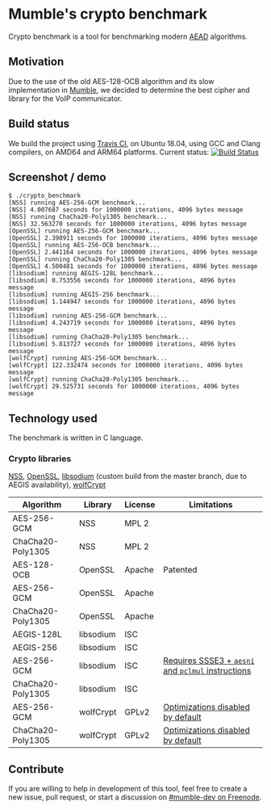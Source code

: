 # Mumble's crypto benchmark
Crypto benchmark is a tool for benchmarking modern [AEAD](https://en.wikipedia.org/wiki/Authenticated_encryption#Authenticated_encryption_with_associated_data_(AEAD)) algorithms.

## Motivation
Due to the use of the old AES-128-OCB algorithm and its slow implementation in [Mumble](https://github.com/mumble-voip/mumble), we decided to determine the best cipher and library for the VoIP communicator.


## Build status
We build the project using [Travis CI](https://travis-ci.com), on Ubuntu 18.04, using GCC and Clang compilers, on AMD64 and ARM64 platforms. Current status: [![Build Status](https://travis-ci.com/mumble-voip/crypto-benchmark.svg?branch=master)](https://travis-ci.com/mumble-voip/crypto-benchmark)

## Screenshot / demo
```
$ ./crypto_benchmark
[NSS] running AES-256-GCM benchmark...
[NSS] 4.007687 seconds for 1000000 iterations, 4096 bytes message
[NSS] running ChaCha20-Poly1305 benchmark...
[NSS] 32.563270 seconds for 1000000 iterations, 4096 bytes message
[OpenSSL] running AES-256-GCM benchmark...
[OpenSSL] 2.398911 seconds for 1000000 iterations, 4096 bytes message
[OpenSSL] running AES-256-OCB benchmark...
[OpenSSL] 2.441164 seconds for 1000000 iterations, 4096 bytes message
[OpenSSL] running ChaCha20-Poly1305 benchmark...
[OpenSSL] 4.500481 seconds for 1000000 iterations, 4096 bytes message
[libsodium] running AEGIS-128L benchmark...
[libsodium] 0.753556 seconds for 1000000 iterations, 4096 bytes message
[libsodium] running AEGIS-256 benchmark...
[libsodium] 1.144947 seconds for 1000000 iterations, 4096 bytes message
[libsodium] running AES-256-GCM benchmark...
[libsodium] 4.243719 seconds for 1000000 iterations, 4096 bytes message
[libsodium] running ChaCha20-Poly1305 benchmark...
[libsodium] 5.813727 seconds for 1000000 iterations, 4096 bytes message
[wolfCrypt] running AES-256-GCM benchmark...
[wolfCrypt] 122.332474 seconds for 1000000 iterations, 4096 bytes message
[wolfCrypt] running ChaCha20-Poly1305 benchmark...
[wolfCrypt] 29.525731 seconds for 1000000 iterations, 4096 bytes message
```

## Technology used
The benchmark is written in C language.
### Crypto libraries
[NSS](https://developer.mozilla.org/en-US/docs/Mozilla/Projects/NSS), [OpenSSL](https://www.openssl.org/), [libsodium](https://doc.libsodium.org/) (custom build from the master branch, due to AEGIS availability), [wolfCrypt](https://www.wolfssl.com/products/wolfcrypt-2/)

| Algorithm | Library | License | Limitations |
| --------- | ------- | ------- | ----------- |
| AES-256-GCM | NSS | MPL 2 |  |
| ChaCha20-Poly1305 | NSS | MPL 2|  |
| AES-128-OCB | OpenSSL | Apache | Patented |
| AES-256-GCM | OpenSSL | Apache |  |
| ChaCha20-Poly1305 | OpenSSL | Apache |  |
| AEGIS-128L | libsodium | ISC |  |
| AEGIS-256 | libsodium | ISC |  |
| AES-256-GCM | libsodium | ISC | [Requires SSSE3 + `aesni` and `pclmul` instructions](https://doc.libsodium.org/secret-key_cryptography/aead/aes-256-gcm#limitations) |
| ChaCha20-Poly1305 | libsodium | ISC |  |
| AES-256-GCM | wolfCrypt | GPLv2 | [Optimizations disabled by default](https://github.com/wolfSSL/wolfssl/issues/2691#issuecomment-567711659) |
| ChaCha20-Poly1305 | wolfCrypt | GPLv2 | [Optimizations disabled by default](https://github.com/wolfSSL/wolfssl/issues/2691#issuecomment-567711659) |

## Contribute
If you are willing to help in development of this tool, feel free to create a new issue, pull request, or start a discussion on [#mumble-dev on Freenode](irc://chat.freenode.net/mumble-dev).
